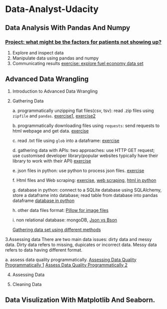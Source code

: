 # Data-Analyst-Udacity

## Data Analysis With Pandas And Numpy 

### [**Project: what might be the factors for patients not showing up?**](Projects/No_show_appointments.ipynb)
 
1. Explore and inspect data
2. Manipulate data using pandas and numpy
3. Communicating results [exercise: explore fuel economy data set](fuel_economy.ipynb)

## Advanced Data Wrangling

1. Introduction to Advanced Data Wrangling 
   
2. Gathering Data
   
   a. programmatically unzipping flat files(csv, tsv): read .zip files using `zipfile` and `pandas`. [exercise1](L2FlatFilesDemo.ipynb), [exercise2](DownloadandLoadFlatFiles.ipynb)

   b. programmatically downloading files using `requests`: send requests to html webpage and get data. [exercise](L2ProgrammaticallyDownloadFiles.ipynb)

   c. read .txt file using `glob` into a dataframe: [exercise](L2TextFileStructure.ipynb)

   d. gathering data with APIs: two approaches: use HTTP GET request; use customised developer library(popular websites typically have their library to work with their API) [exercise](L2API.ipynb)
   
   e. json files in python: use python to process json files. [exercise](L2JSONinpython.ipynb)

   f. Html files and Web scraping: [exercise](L2WebScraping.ipynb), [web scraping](ExerciseScrapeawebpage.ipynb), [html in python](L2HTMLFilesinPython.ipynb)

   g. database in python: connect to a SQLite database using SQLAlchemy, store a dataframe into database; read table from database into pandas dataframe [database in python](L2RelationalDatabases.ipynb)

   h. other data files format: [Pillow for image files](L2Pillow.ipynb)

   i. non relational database: mongoDB, [Json vs Bson](https://www.mongodb.com/json-and-bson)

   [Gathering data set using different methods](Exercise_Gathering_Multiple_Datasets.ipynb)


3.Assessing data
There are two main data issues: dirty data and messy data. Dirty data refers to missing, dupicates or incorrect data. Messy data refers to data having different format.

a. assess data quality programmatically. [Assessing Data Quality Programmatically 1](AssessingDataQualityProgrammatically.ipynb) [Assess Data Quality Programmatically 2](AssessDataQualityProgrammatically2.ipynb)

   

   

4. Assessing Data
      
5. Cleaning Data

## Data Visulization With Matplotlib And Seaborn.
